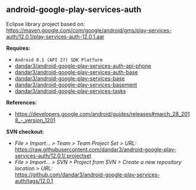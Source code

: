 ## android-google-play-services-auth

Eclipse library project based on:<br/>
https://maven.google.com/com/google/android/gms/play-services-auth/12.0.1/play-services-auth-12.0.1.aar

**Requires:**
- `Android 8.1 (API 27) SDK Platform`
- [dandar3/android-google-play-services-auth-api-phone](https://github.com/dandar3/android-google-play-services-auth-api-phone/tree/12.0.1)
- [dandar3/android-google-play-services-auth-base](https://github.com/dandar3/android-google-play-services-auth-base/tree/12.0.1)
- [dandar3/android-google-play-services-base](https://github.com/dandar3/android-google-play-services-base/tree/12.0.1)
- [dandar3/android-google-play-services-basement](https://github.com/dandar3/android-google-play-services-basement/tree/12.0.1)
- [dandar3/android-google-play-services-tasks](https://github.com/dandar3/android-google-play-services-tasks/tree/12.0.1)

**References:**
- https://developers.google.com/android/guides/releases#march_28_2018_-_version_1201

**SVN checkout:**
- _File > Import... > Team > Team Project Set > URL:_<br/>
  https://raw.githubusercontent.com/dandar3/android-google-play-services-auth/12.0.1/.projectset
- _File > Import... > SVN > Project from SVN > Create a new repository location > URL:_<br/> 
  https://github.com/dandar3/android-google-play-services-auth/tags/12.0.1